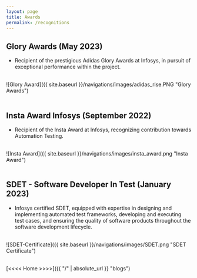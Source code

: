 ```yaml
---
layout: page
title: Awards
permalink: /recognitions
---
```


## Glory Awards (May 2023)
- Recipient of the prestigious Adidas Glory Awards at Infosys, in pursuit of exceptional performance within the project. <br> <br>

![Glory Award]({{ site.baseurl }}/navigations/images/adidas_rise.PNG "Glory Awards") <br> <br>


## Insta Award Infosys (September 2022)
- Recipient of the Insta Award at Infosys, 
    recognizing contribution towards Automation Testing. <br> <br>

![Insta Award]({{ site.baseurl }}/navigations/images/insta_award.png "Insta Award") <br> <br> 


## SDET - Software Developer In Test (January 2023)
- Infosys certified SDET, 
    equipped with expertise in designing and implementing automated 
    test frameworks, developing and executing test cases, and ensuring 
    the quality of software products throughout the software development
    lifecycle. <br> <br>

![SDET-Certificate]({{ site.baseurl }}/navigations/images/SDET.png "SDET Certificate") <br> <br> 


[<<<< Home >>>>]({{ "/" | absolute_url }} "blogs")
